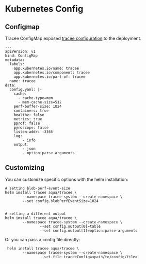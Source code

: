 # Kubernetes Config

## Configmap

Tracee ConfigMap exposed [tracee configuration](https://github.com/aquasecurity/tracee/blob/main/examples/global_config.yaml) to the deployment.

```
---
apiVersion: v1
kind: ConfigMap
metadata:
  labels:
    app.kubernetes.io/name: tracee
    app.kubernetes.io/component: tracee
    app.kubernetes.io/part-of: tracee
  name: tracee
data:
  config.yaml: |-
    cache:
      - cache-type=mem
      - mem-cache-size=512
    perf-buffer-size: 1024
    containers: true
    healthz: false
    metrics: true
    pprof: false
    pyroscope: false
    listen-addr: :3366
    log:
        - info
    output:
        - json
        - option:parse-arguments
```

## Customizing

You can customize specific options with the helm installation:

```
# setting blob-perf-event-size
helm install tracee aqua/tracee \
        --namespace tracee-system --create-namespace \
        --set config.blobPerfEventSize=1024


# setting a different output
helm install tracee aqua/tracee \
        --namespace tracee-system --create-namespace \
				--set config.output[0]=table
				--set config.output[1]=option:parse-arguments
```

Or you can pass a config file directly:

```
 helm install tracee aqua/tracee \
        --namespace tracee-system --create-namespace \
				--set-file traceeConfig=<path/to/config/file>
```
